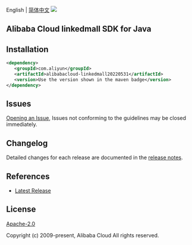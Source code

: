 English | [简体中文](README-CN.md)
![](https://aliyunsdk-pages.alicdn.com/icons/AlibabaCloud.svg)

## Alibaba Cloud linkedmall SDK for Java

## Installation

```xml
<dependency>
   <groupId>com.aliyun</groupId>
   <artifactId>alibabacloud-linkedmall20220531</artifactId>
   <version>Use the version shown in the maven badge</version>
</dependency>
```

## Issues
[Opening an Issue](https://github.com/aliyun/alibabacloud-java-async-sdk/issues/new), Issues not conforming to the guidelines may be closed immediately.

## Changelog
Detailed changes for each release are documented in the [release notes](./ChangeLog.txt).

## References
* [Latest Release](https://github.com/aliyun/alibabacloud-async-java-sdk/)

## License
[Apache-2.0](http://www.apache.org/licenses/LICENSE-2.0)

Copyright (c) 2009-present, Alibaba Cloud All rights reserved.
